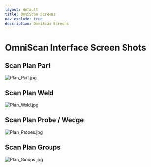```yaml
---
layout: default
title: OmniScan Screens
nav_exclude: true
description: OmniScan Screens
---
```


# OmniScan Interface Screen Shots

## Scan Plan Part

![Plan_Part.jpg](/NDE_Open_File_Format/assets/images/OmniScanScreens/Plan_Part.jpg)



## Scan Plan Weld

![Plan_Weld.jpg](/NDE_Open_File_Format/assets/images/OmniScanScreens/Plan_Weld.jpg)



## Scan Plan Probe / Wedge

![Plan_Probes.jpg](/NDE_Open_File_Format/assets/images/OmniScanScreens/Plan_Probes.jpg)



## Scan Plan Groups

![Plan_Groups.jpg](/NDE_Open_File_Format/assets/images/OmniScanScreens/Plan_Groups.jpg)